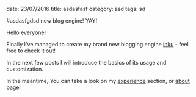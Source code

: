 date: 23/07/2016
title: asdasfasf
category: asd
tags: sd

#asdasfgdsd new blog engine! YAY!

Hello everyone!

Finally I've managed to create my brand new blogging engine [inku](https://github.com/lukaszkups/inku) - feel free to check it out!

In the next few posts I will introduce the basics of its usage and customization.

In the meantime, You can take a look on my [experience](http://lukaszkups.net/experience/) section, or [about](http://lukaszkups.net/about) page!
